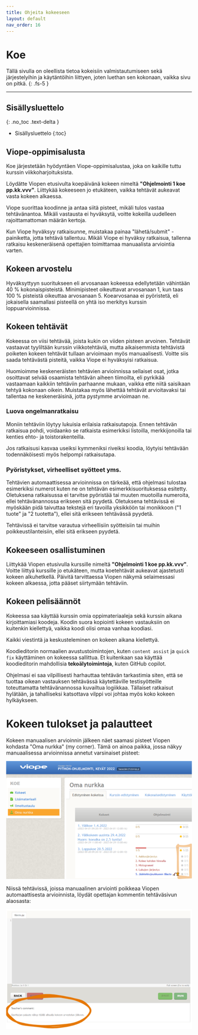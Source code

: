```yaml
---
title: Ohjeita kokeeseen
layout: default
nav_order: 16
---
```


# Koe

Tällä sivulla on oleellista tietoa kokeisiin valmistautumiseen sekä järjestelyihin ja käytäntöihin liittyen, joten luethan sen kokonaan, vaikka sivu on pitkä.
{: .fs-5 }

---

## Sisällysluettelo
{: .no_toc .text-delta }

* Sisällysluettelo
{:toc}

## Viope-oppimisalusta

Koe järjestetään hyödyntäen Viope-oppimisalustaa, joka on kaikille tuttu kurssin viikkoharjoituksista.

Löydätte Viopen etusivulta koepäivänä kokeen nimeltä **"Ohjelmointi 1 koe pp.kk.vvv"**. Liittykää kokeeseen jo etukäteen, vaikka tehtävät aukeavat vasta kokeen alkaessa.

Viope suorittaa koodinne ja antaa siitä pisteet, mikäli tulos vastaa tehtävänantoa. Mikäli vastausta ei hyväksytä, voitte kokeilla uudelleen rajoittamattoman määrän kertoja.

Kun Viope hyväksyy ratkaisunne, muistakaa painaa "lähetä/submit" -painiketta, jotta tehtävä tallentuu. Mikäli Viope ei hyväksy ratkaisua, tallenna ratkaisu keskeneräisenä opettajien toimittamaa manuaalista arviointia varten.


## Kokeen arvostelu

Hyväksyttyyn suoritukseen eli arvosanaan kokeessa edellytetään vähintään 40 % kokonaispisteistä. Minimipisteet oikeuttavat arvosanaan 1, kun taas 100 % pisteistä oikeuttaa arvosanaan 5. Koearvosanaa ei pyöristetä, eli jokaisella saamallasi pisteellä on yhtä iso merkitys kurssin loppuarvioinnissa.


## Kokeen tehtävät

Kokeessa on viisi tehtävää, joista kukin on viiden pisteen arvoinen. Tehtävät vastaavat tyyliltään kurssin viikkotehtäviä, mutta aikaisemmista tehtävistä poiketen kokeen tehtävät tullaan arvioimaan myös manuaalisesti. Voitte siis saada tehtävästä pisteitä, vaikka Viope ei hyväksyisi ratkaisua.

Huomioimme keskeneräisten tehtävien arvioinnissa sellaiset osat, jotka osoittavat selvää osaamista tehtävän aiheen tiimoilta, eli pyrkikää vastaamaan kaikkiin tehtäviin parhaanne mukaan, vaikka ette niitä saisikaan tehtyä kokonaan oikein. Muistakaa myös lähettää tehtävät arvioitavaksi tai tallentaa ne keskeneräisinä, jotta pystymme arvioimaan ne.


### Luova ongelmanratkaisu

Moniin tehtäviin löytyy lukuisia erilaisia ratkaisutapoja. Ennen tehtävän ratkaisua pohdi, voidaanko se ratkaista esimerkiksi listoilla, merkkijonoilla tai kenties ehto- ja toistorakenteilla.

Jos ratkaisusi kasvaa useiksi kymmeniksi riveiksi koodia, löytyisi tehtävään todennäköisesti myös helpompi ratkaisutapa.


### Pyöristykset, virheelliset syötteet yms.

Tehtävien automaattisessa arvioinnissa on tärkeää, että ohjelmasi tulostaa esimerkiksi numerot kuten ne on tehtävän esimerkkisuorituksessa esitetty. Oletuksena ratkaisussa ei tarvitse pyöristää tai muuten muotoilla numeroita, ellei tehtävänannossa erikseen sitä pyydetä. Oletuksena tehtävissä ei myöskään pidä taivuttaa tekstejä eri tavoilla yksikköön tai monikkoon ("1 tuote" ja "2 tuotetta"), ellei sitä erikseen tehtävässä pyydetä.

Tehtävissä ei tarvitse varautua virheellisiin syötteisiin tai muihin poikkeustilanteisiin, ellei sitä erikseen pyydetä.


## Kokeeseen osallistuminen

Liittykää Viopen etusivulla kurssille nimeltä **"Ohjelmointi 1 koe pp.kk.vvv"**. Voitte liittyä kurssille jo etukäteen, mutta koetehtävät aukeavat ajastetusti kokeen alkuhetkellä. Päivitä tarvittaessa Viopen näkymä selaimessasi kokeen alkaessa, jotta pääset siirtymään tehtäviin.


## Kokeen pelisäännöt

Kokeessa saa käyttää kurssin omia oppimateriaaleja sekä kurssin aikana kirjoittamiasi koodeja. Koodin suora kopiointi kokeen vastauksiin on kuitenkin kiellettyä, vaikka koodi olisi omaa vanhaa koodiasi.

Kaikki viestintä ja keskusteleminen on kokeen aikana kiellettyä.

Koodieditorin normaalien avustustoimintojen, kuten `content assist` ja `quick fix` käyttäminen on kokeessa sallittua. Et kuitenkaan saa käyttää koodieditorin mahdollisia **tekoälytoimintoja**, kuten GitHub copilot.

Ohjelmasi ei saa vilpillisesti harhauttaa tehtävän tarkastimia siten, että se tuottaa oikean vastauksen tehtävässä käytettäville testisyötteille toteuttamatta tehtävänannossa kuvailtua logiikkaa. Tällaiset ratkaisut hylätään, ja tahalliseksi katsottava vilppi voi johtaa myös koko kokeen hylkäykseen.


# Kokeen tulokset ja palautteet

Kokeen manuaalisen arvioinnin jälkeen näet saamasi pisteet Viopen kohdasta "Oma nurkka" (my corner). Tämä on ainoa paikka, jossa näkyy manuaalisessa arvioinnissa annetut varsinaiset pisteet:

![oma nurkka](/assets/oma-nurkka.png)

Niissä tehtävissä, joissa manuaalinen arviointi poikkeaa Viopen automaattisesta arvioinnista, löydät opettajan kommentin tehtäväsivun alaosasta:

![opettajan kommentti sivun alaosassa](/assets/opettajan-kommentti.png)

<style type="text/css">
#content img {
    max-width: 400px;
}
</style>